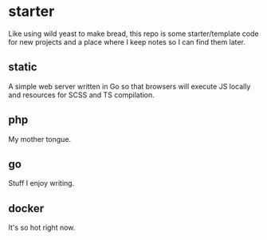 # starter

Like using wild yeast to make bread, this repo is some starter/template code for
new projects and a place where I keep notes so I can find them later.

## static

A simple web server written in Go so that browsers will execute JS locally and resources for SCSS and TS compilation.

## php

My mother tongue.

## go

Stuff I enjoy writing.

## docker

It's so hot right now.

